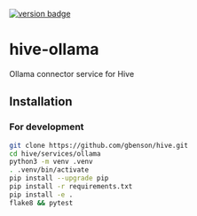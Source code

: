[![version badge]](https://hub.docker.com/r/gbenson/hive-ollama)

[version badge]: https://img.shields.io/docker/v/gbenson/hive-ollama?color=limegreen

# hive-ollama

Ollama connector service for Hive

## Installation

### For development

```sh
git clone https://github.com/gbenson/hive.git
cd hive/services/ollama
python3 -m venv .venv
. .venv/bin/activate
pip install --upgrade pip
pip install -r requirements.txt
pip install -e .
flake8 && pytest
```
